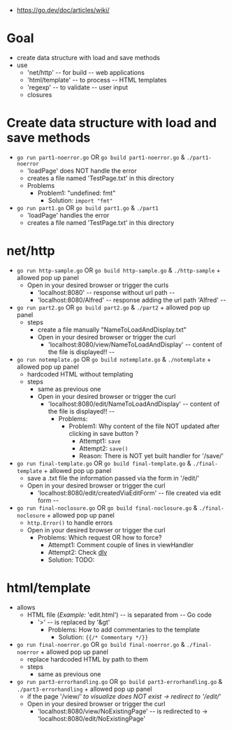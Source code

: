 * https://go.dev/doc/articles/wiki/

# Goal
* create data structure with load and save methods
* use
  * 'net/http' -- for build -- web applications
  * 'html/template' -- to process -- HTML templates
  * 'regexp' -- to validate -- user input
  * closures

# Create data structure with load and save methods
* `go run part1-noerror.go` OR `go build part1-noerror.go` & `./part1-noerror`
  * 'loadPage' does NOT handle the error
  * creates a file named 'TestPage.txt' in this directory
  * Problems
    * Problem1: "undefined: fmt"
      * Solution: `import "fmt"`
* `go run part1.go` OR `go build part1.go` & `./part1`
  * 'loadPage' handles the error
  * creates a file named 'TestPage.txt' in this directory

# net/http
* `go run http-sample.go` OR `go build http-sample.go` & `./http-sample` + allowed pop up panel
  * Open in your desired browser or trigger the curls
    * 'localhost:8080'    -- response without url path --
    * 'localhost:8080/Alfred'    -- response adding the url path 'Alfred' --
* `go run part2.go` OR `go build part2.go` & `./part2` + allowed pop up panel
  * steps
    * create a file manually "NameToLoadAndDisplay.txt"
    * Open in your desired browser or trigger the curl
      * 'localhost:8080/view/NameToLoadAndDisplay'    -- content of the file is displayed!! --
* `go run notemplate.go` OR `go build notemplate.go` & `./notemplate` + allowed pop up panel
  * hardcoded HTML without templating 
  * steps
    * same as previous one
    * Open in your desired browser or trigger the curl
      * 'localhost:8080/edit/NameToLoadAndDisplay'    -- content of the file is displayed!! --
        * Problems:
          * Problem1: Why content of the file NOT updated after clicking in save button ?
            * Attempt1: `save`
            * Attempt2: `save()`
            * Reason: There is NOT yet built handler for '/save/'
* `go run final-template.go` OR `go build final-template.go` & `./final-template` + allowed pop up panel
  * save a .txt file the information passed via the form in '/edit/'
  * Open in your desired browser or trigger the curl
    * 'localhost:8080/edit/createdViaEditForm'    -- file created via edit form --
* `go run final-noclosure.go` OR `go build final-noclosure.go` & `./final-noclosure` + allowed pop up panel
  * `http.Error()` to handle errors
  * Open in your desired browser or trigger the curl
    * Problems: Which request OR how to force?
      * Attempt1: Comment couple of lines in viewHandler
      * Attempt2: Check [dlv](https://github.com/go-delve/delve/tree/master/Documentation/installation)
      * Solution: TODO:

# html/template
* allows
  * HTML file (_Example:_ 'edit.html') -- is separated from -- Go code
    * '>'  -- is replaced by '&gt'
      * Problems: How to add commentaries to the template 
        * Solution: `{{/* Commentary */}}`
* `go run final-noerror.go` OR `go build final-noerror.go` & `./final-noerror` + allowed pop up panel
  * replace hardcoded HTML by path to them
  * steps
    * same as previous one
* `go run part3-errorhandling.go` OR `go build part3-errorhandling.go` & `./part3-errorhandling` + allowed pop up panel
  * if the page '/view/*' to visualize does NOT exist -> redirect to '/edit/*'
  * Open in your desired browser or trigger the curl
    * 'localhost:8080/view/NoExistingPage' -- is redirected to -> 'localhost:8080/edit/NoExistingPage' 

